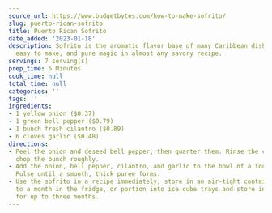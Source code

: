 ```yaml
---
source_url: https://www.budgetbytes.com/how-to-make-sofrito/
slug: puerto-rican-sofrito
title: Puerto Rican Sofrito
date_added: '2023-01-18'
description: Sofrito is the aromatic flavor base of many Caribbean dishes. It's budget-friendly,
  easy to make, and pure magic in almost any savory recipe.
servings: 7 serving(s)
prep_time: 5 Minutes
cook_time: null
total_time: null
categories: ''
tags: ''
ingredients:
- 1 yellow onion ($0.37)
- 1 green bell pepper ($0.79)
- 1 bunch fresh cilantro ($0.89)
- 6 cloves garlic ($0.48)
directions:
- Peel the onion and deseed bell pepper, then quarter them. Rinse the cilantro and
  chop the bunch roughly.
- Add the onion, bell pepper, cilantro, and garlic to the bowl of a food processor.
  Pulse until a smooth, thick puree forms.
- Use the sofrito in a recipe immediately, store in an air-tight container for up
  to a month in the fridge, or portion into ice cube trays and store in the freezer
  for up to three months.
---
```

